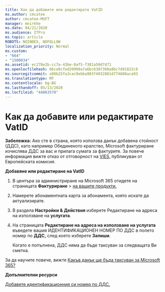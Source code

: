 ```yaml
---
title: Как да добавите или редактирате VatID
ms.author: cmcatee
author: cmcatee-MSFT
manager: mnirkhe
ms.date: 04/21/2020
ms.audience: ITPro
ms.topic: article
ROBOTS: NOINDEX, NOFOLLOW
localization_priority: Normal
ms.custom:
- "664"
- "1500034"
ms.assetid: ec278e2b-cc7a-43be-8af5-f381a50d7471
ms.openlocfilehash: 66ce0cfed20990a7a6bc6307360a8bc7d91822c8
ms.sourcegitcommit: a98b25fa3cac9ebba983f4932881d774880aca93
ms.translationtype: MT
ms.contentlocale: bg-BG
ms.lasthandoff: 05/13/2020
ms.locfileid: "44063570"
---
```

# <a name="how-to-add-or-edit-a-vatid"></a>Как да добавите или редактирате VatID

**Забележка:** Ако сте в страна, която използва данък добавена стойност (ДДС), като например Обединеното кралство, Microsoft фактуриране изчислява ДДС за вас и прилага сумата за фактурите. За повече информация вижте отказ от отговорност на [VIES,](https://go.microsoft.com/fwlink/p/?LinkID=841741) публикуван от Европейската комисия.

**Добавяне или редактиране на VatID**

1. В центъра за администриране на Microsoft 365 отидете на страницата **Фактуриране** \> [на вашите продукти.](https://go.microsoft.com/fwlink/p/?linkid=842054)

2. Намерете абонаментната карта за абонамента, която искате да актуализирате.

3. В раздела **Настройки & Действия** изберете Редактиране на адреса на използване на **услугата**.

4. На страницата **Редактиране на адреса на използване на услугата** въведете вашия ИДЕНТИФИКАЦИОНЕН НОМЕР ПО ДДС в полето номер по **ДДС,** след което изберете **Запиши**.

    Когато е попълнена, ДДС няма да бъде таксуван за следващата Ви сметка.

За да научите повече, вижте [Какъв данък ще бъда таксуван за Microsoft 365?](https://docs.microsoft.com/office365/admin/subscriptions-and-billing/what-tax-will-i-be-charged)

**Допълнителни ресурси**

[Добавете идентификационния си номер по ДДС.](https://docs.microsoft.com/office365/admin/subscriptions-and-billing/what-tax-will-i-be-charged?view=o365-worldwide#add-your-vat-id-eu-countries-only)